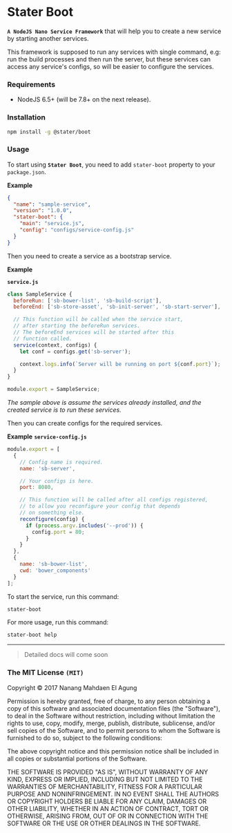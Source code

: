 # Stater Boot
**`A NodeJS Nano Service Framework`** that will help
you to create a new service by starting another services.

This framework is supposed to run any services with single command,
e.g: run the build processes and then run the server, but
these services can access any service's configs, so will be
easier to configure the services.

### Requirements
* NodeJS 6.5+ (will be 7.8+ on the next release).

### Installation

```bash
npm install -g @stater/boot
```

### Usage

To start using **`Stater Boot`**, you need to add
`stater-boot` property to your `package.json`.

**Example**
```json
{
  "name": "sample-service",
  "version": "1.0.0",
  "stater-boot": {
    "main": "service.js",
    "config": "configs/service-config.js"
  }
}
```

Then you need to create a service as a bootstrap service.

**Example**

**`service.js`**
```js
class SampleService {
  beforeRun: ['sb-bower-list', 'sb-build-script'],
  beforeEnd: ['sb-store-asset', 'sb-init-server', 'sb-start-server'],

  // This function will be called when the service start,
  // after starting the beforeRun services.
  // The beforeEnd services will be started after this
  // function called.
  service(context, configs) {
    let conf = configs.get('sb-server');

    context.logs.info(`Server will be running on port ${conf.port}`);
  }
}

module.export = SampleService;
```

*The sample above is assume the services already installed,
and the created service is to run these services.*

Then you can create configs for the required services.

**Example**
**`service-config.js`**
```js
module.export = [
  {
    // Config name is required.
    name: 'sb-server',

    // Your configs is here.
    port: 8080,

    // This function will be called after all configs registered,
    // to allow you reconfigure your config that depends
    // on something else.
    reconfigure(config) {
      if (process.argv.includes('--prod')) {
        config.port = 80;
      }
    }
  },
  {
    name: 'sb-bower-list',
    cwd: 'bower_components'
  }
];
```

To start the service, run this command:

```bash
stater-boot
```

For more usage, run this command:

```bash
stater-boot help
```

---
> Detailed docs will come soon

### The MIT License **`(MIT)`**

Copyright © 2017 Nanang Mahdaen El Agung

Permission is hereby granted, free of charge, to any person obtaining a copy of this software and associated documentation files (the "Software"), to deal in the Software without restriction, including without limitation the rights to use, copy, modify, merge, publish, distribute, sublicense, and/or sell copies of the Software, and to permit persons to whom the Software is furnished to do so, subject to the following conditions:

The above copyright notice and this permission notice shall be included in all copies or substantial portions of the Software.

THE SOFTWARE IS PROVIDED "AS IS", WITHOUT WARRANTY OF ANY KIND, EXPRESS OR IMPLIED, INCLUDING BUT NOT LIMITED TO THE WARRANTIES OF MERCHANTABILITY, FITNESS FOR A PARTICULAR PURPOSE AND NONINFRINGEMENT. IN NO EVENT SHALL THE AUTHORS OR COPYRIGHT HOLDERS BE LIABLE FOR ANY CLAIM, DAMAGES OR OTHER LIABILITY, WHETHER IN AN ACTION OF CONTRACT, TORT OR OTHERWISE, ARISING FROM, OUT OF OR IN CONNECTION WITH THE SOFTWARE OR THE USE OR OTHER DEALINGS IN THE SOFTWARE.
